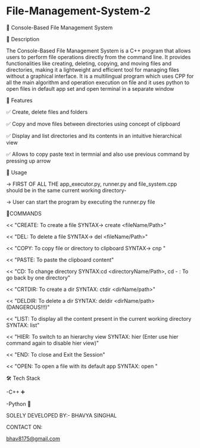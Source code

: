 # File-Management-System-2

📂 Console-Based File Management System

📝 Description

The Console-Based File Management System is a C++ program that allows users to perform file operations directly from the command line. It provides functionalities like creating, deleting, copying, and moving files and directories, making it a lightweight and efficient tool for managing files without a graphical interface.
It is a multilingual program which uses CPP for all the main algorithm and operation execution on file and it uses python to open files in default app set and open terminal in a separate window

🔹 Features

✅ Create, delete files and folders

✅ Copy and move files between directories using concept of clipboard

✅ Display and list directories and its contents in an intuitive hierarchical view

✅ Allows to copy paste text in termnial and also use previous command by pressing up arrow


🚀 Usage

-> FIRST OF ALL THE app_executor.py, runner.py and file_system.cpp should be in the same current working directory-

-> User can start the program by executing the runner.py file 

📝COMMANDS

 << "CREATE: To create a file SYNTAX-> create <fileName/Path>"
 
 << "DEL: To delete a file SYNTAX-> del <fileName/Path>"
 
 << "COPY: To copy file or directory to clipboard SYNTAX-> cnp <sourceFileName>"
 
 << "PASTE: To paste the clipboard content"                 
 
 << "CD: To change directory SYNTAX:cd <directoryName/Path>, cd - : To go back by one directory"
 
 << "CRTDIR: To create a dir SYNTAX: ctdir <dirName/path>"
 
 << "DELDIR: To delete a dir SYNTAX: deldir <dirName/path> (DANGEROUS!!!)"
 
 << "LIST: To display all the content present in the current working directory SYNTAX: list"
 
 << "HIER: To switch to an hierarchy view SYNTAX: hier (Enter use hier command again to disable hier view)"
 
 << "END: To close and Exit the Session"
 
 << "OPEN: To open a file with its default app SYNTAX: open <filePath>"
 

🛠️ Tech Stack

-C++ ➕

-Python 🐍


SOLELY DEVELOPED BY:- BHAVYA SINGHAL

CONTACT ON:

bhav8175@gmail.com
